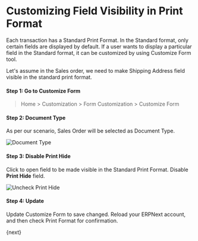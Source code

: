 <!-- add-breadcrumbs -->
# Customizing Field Visibility in Print Format

Each transaction has a Standard Print Format. In the Standard format, only certain fields are displayed by default. If a user wants to display a particular field in the Standard format, it can be customized by using Customize Form tool.

Let's assume in the Sales order, we need to make Shipping Address field visible in the standard print format.

#### Step 1: Go to Customize Form

> Home > Customization > Form Customization > Customize Form

#### Step 2: Document Type

As per our scenario, Sales Order will be selected as Document Type.

<img alt="Document Type" class="screenshot" src="{{docs_base_url}}/v13/assets/img/customize/customize-make-fields-visible.png">

#### Step 3: Disable Print Hide

Click to open field to be made visible in the Standard Print Format. Disable **Print Hide** field.

<img alt="Uncheck Print Hide " class="screenshot" src="{{docs_base_url}}/v13/assets/img/customize/customize-visible in print.gif">

#### Step 4: Update

Update Customize Form to save changed. Reload your ERPNext account, and then check Print Format for confirmation.

{next}
